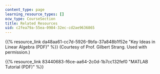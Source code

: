 ```yaml
---
content_type: page
learning_resource_types: []
ocw_type: CourseSection
title: Related Resources
uid: c2fea79a-55ea-0984-32ec-cd2ae9636865
---
```


{{% resource_link da48aa61-cc7d-5926-9bfa-37a848b1f52e "Key Ideas in Linear Algebra (PDF)" %}} (Courtesy of Prof. Gilbert Strang. Used with permission.)

{{% resource_link 83440683-f6ce-aa64-2c0d-1b7cc132fef0 "MATLAB Tutorial (PDF)" %}}